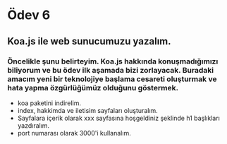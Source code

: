 # Ödev 6
## Koa.js ile web sunucumuzu yazalım.
### Öncelikle şunu belirteyim. Koa.js hakkında konuşmadığımızı biliyorum ve bu ödev ilk aşamada bizi zorlayacak. Buradaki amacım yeni bir teknolojiye başlama cesareti oluşturmak ve hata yapma özgürlüğümüz olduğunu göstermek.

* koa paketini indirelim.
* index, hakkimda ve iletisim sayfaları oluşturalım.
* Sayfalara içerik olarak xxx sayfasına hoşgeldiniz şeklinde h1 başlıkları yazdıralım.
* port numarası olarak 3000'i kullanalım.